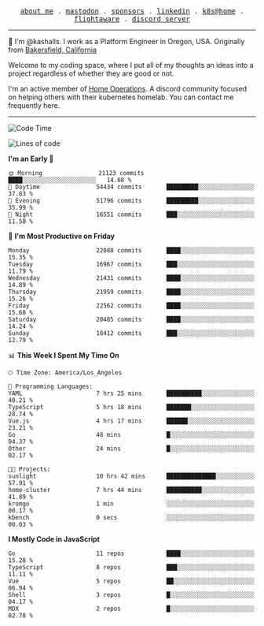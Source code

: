 <p align="center">
  <samp>
    <a href="https://jordanjones.org/">about me</a> .
    <a rel="me" href="https://mastodon.social/@kashall">mastodon</a> .
    <a href="https://github.com/sponsors/kashalls">sponsors</a> .
    <a href="https://linkedin.com/in/jordpjones">linkedin</a> .
    <a href="https://github.com/kashalls/home-cluster">k8s@home</a> .
    <a href="https://flightaware.com/adsb/stats/user/kashalls">flightaware</a> .
    <a href="https://discord.gg/V2WrCfqba9">discord server</a>
  </samp>
</p>

----------------------------------------------------------------

:wave: I'm @kashalls. I work as a Platform Engineer in Oregon, USA. Originally from [Bakersfield, California](https://maps.app.goo.gl/QQMtywTWghpXB6Tu6)

Welcome to my coding space, where I put all of my thoughts an ideas into a project regardless of whether they are good or not.

I'm an active member of [Home Operations](https://discord.gg/home-operations). A discord community focused on helping others with their kubernetes homelab. You can contact me frequently here.

----------------------------------------------------------------
<!--START_SECTION:waka-->
![Code Time](http://img.shields.io/badge/Code%20Time-2%2C463%20hrs%203%20mins-blue)

![Lines of code](https://img.shields.io/badge/From%20Hello%20World%20I%27ve%20Written-15.3%20million%20lines%20of%20code-blue)

**I'm an Early 🐤** 

```text
🌞 Morning                21123 commits       ████░░░░░░░░░░░░░░░░░░░░░   14.68 % 
🌆 Daytime                54434 commits       █████████░░░░░░░░░░░░░░░░   37.83 % 
🌃 Evening                51796 commits       █████████░░░░░░░░░░░░░░░░   35.99 % 
🌙 Night                  16551 commits       ███░░░░░░░░░░░░░░░░░░░░░░   11.50 % 
```
📅 **I'm Most Productive on Friday** 

```text
Monday                   22088 commits       ████░░░░░░░░░░░░░░░░░░░░░   15.35 % 
Tuesday                  16967 commits       ███░░░░░░░░░░░░░░░░░░░░░░   11.79 % 
Wednesday                21431 commits       ████░░░░░░░░░░░░░░░░░░░░░   14.89 % 
Thursday                 21959 commits       ████░░░░░░░░░░░░░░░░░░░░░   15.26 % 
Friday                   22562 commits       ████░░░░░░░░░░░░░░░░░░░░░   15.68 % 
Saturday                 20485 commits       ████░░░░░░░░░░░░░░░░░░░░░   14.24 % 
Sunday                   18412 commits       ███░░░░░░░░░░░░░░░░░░░░░░   12.79 % 
```


📊 **This Week I Spent My Time On** 

```text
🕑︎ Time Zone: America/Los_Angeles

💬 Programming Languages: 
YAML                     7 hrs 25 mins       ██████████░░░░░░░░░░░░░░░   40.21 % 
TypeScript               5 hrs 18 mins       ███████░░░░░░░░░░░░░░░░░░   28.74 % 
Vue.js                   4 hrs 17 mins       ██████░░░░░░░░░░░░░░░░░░░   23.21 % 
Go                       48 mins             █░░░░░░░░░░░░░░░░░░░░░░░░   04.37 % 
Other                    24 mins             █░░░░░░░░░░░░░░░░░░░░░░░░   02.17 % 

🐱‍💻 Projects: 
sunlight                 10 hrs 42 mins      ██████████████░░░░░░░░░░░   57.91 % 
home-cluster             7 hrs 44 mins       ██████████░░░░░░░░░░░░░░░   41.89 % 
kromgo                   1 min               ░░░░░░░░░░░░░░░░░░░░░░░░░   00.17 % 
kbench                   0 secs              ░░░░░░░░░░░░░░░░░░░░░░░░░   00.03 % 
```

**I Mostly Code in JavaScript** 

```text
Go                       11 repos            ████░░░░░░░░░░░░░░░░░░░░░   15.28 % 
TypeScript               8 repos             ███░░░░░░░░░░░░░░░░░░░░░░   11.11 % 
Vue                      5 repos             ██░░░░░░░░░░░░░░░░░░░░░░░   06.94 % 
Shell                    3 repos             █░░░░░░░░░░░░░░░░░░░░░░░░   04.17 % 
MDX                      2 repos             █░░░░░░░░░░░░░░░░░░░░░░░░   02.78 % 
```




<!--END_SECTION:waka-->
